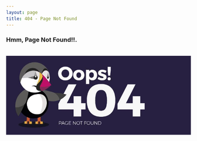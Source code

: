 ```yaml
---
layout: page
title: 404 - Page Not Found
---
```


### Hmm, Page Not Found!!.

<br>

<img src="/static/img/404.jpg">
